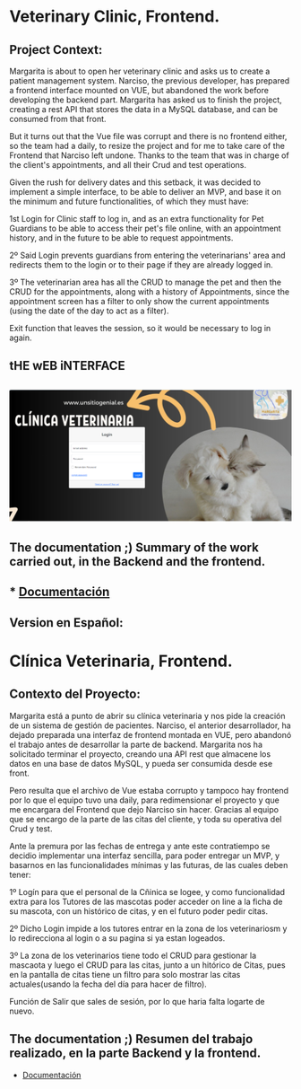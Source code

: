 # Veterinary Clinic, Frontend.

## Project Context:
Margarita is about to open her veterinary clinic and asks us to create a patient management system. Narciso, the previous developer, has prepared a frontend interface mounted on VUE, but abandoned the work before developing the backend part. Margarita has asked us to finish the project, creating a rest API that stores the data in a MySQL database, and can be consumed from that front.

But it turns out that the Vue file was corrupt and there is no frontend either, so the team had a daily, to resize the project and for me to take care of the Frontend that Narciso left undone. Thanks to the team that was in charge of the client's appointments, and all their Crud and test operations.

Given the rush for delivery dates and this setback, it was decided to implement a simple interface, to be able to deliver an MVP, and base it on the minimum and future functionalities, of which they must have:

1st Login for Clinic staff to log in, and as an extra functionality for Pet Guardians to be able to access their pet's file online, with an appointment history, and in the future to be able to request appointments.

2º Said Login prevents guardians from entering the veterinarians' area and redirects them to the login or to their page if they are already logged in.

3º The veterinarian area has all the CRUD to manage the pet and then the CRUD for the appointments, along with a history of Appointments, since the appointment screen has a filter to only show the current appointments (using the date of the day to act as a filter).

Exit function that leaves the session, so it would be necessary to log in again.


## tHE wEB iNTERFACE
## ![key](/src/static/images/UI.png)


## The documentation ;) Summary of the work carried out, in the Backend and the frontend.
## * [Documentación](https://www.canva.com/design/DAGNcs3qQ1c/BcWeUzfY-GYTvaGqNsdecQ/view?utm_content=DAGNcs3qQ1c&utm_campaign=designshare&utm_medium=link&utm_source=editor)


## Version en Español:
# Clínica Veterinaria, Frontend.

## Contexto del Proyecto:

Margarita está a punto de abrir su clínica veterinaria y nos pide la creación de un sistema de gestión de pacientes. Narciso, el anterior desarrollador, ha dejado preparada una interfaz de frontend montada en VUE, pero abandonó el trabajo antes de desarrollar la parte de backend. Margarita nos ha solicitado terminar el proyecto, creando una API rest que almacene los datos en una base de datos MySQL, y pueda ser consumida desde ese front.

Pero resulta que el archivo de Vue estaba corrupto y tampoco hay frontend por lo que el equipo tuvo una daily, para redimensionar el proyecto y que me encargara del Frontend que dejo Narciso sin hacer. Gracias al equipo que se encargo de la parte de las citas del cliente, y toda su operativa del Crud y test.

Ante la premura por las fechas de entrega y ante este contratiempo se decidio implementar una interfaz sencilla, para poder entregar un MVP, y basarnos en las funcionalidades mínimas y las futuras, de las cuales deben tener:

1º Logín para que el personal de la Cñinica se logee, y como funcionalidad extra para los Tutores de las mascotas poder acceder on line a la ficha de su mascota, con un histórico de citas, y en el futuro poder pedir citas.

2º Dicho Login impide a los tutores entrar en la zona de los veterinariosm y lo redirecciona al login o a su pagina si ya estan logeados.

3º La zona de los veterinarios tiene todo el CRUD para gestionar la mascaota y luego el CRUD para las citas, junto a un hitórico de Citas, pues en la pantalla de citas tiene un filtro para solo mostrar las citas actuales(usando la fecha del día para hacer de filtro).

Función de Salir que sales de sesión, por lo que haria falta logarte de nuevo.


## The documentation ;) Resumen del trabajo realizado, en la parte Backend y la frontend.
* [Documentación](https://www.canva.com/design/DAGNcs3qQ1c/BcWeUzfY-GYTvaGqNsdecQ/view?utm_content=DAGNcs3qQ1c&utm_campaign=designshare&utm_medium=link&utm_source=editor)


